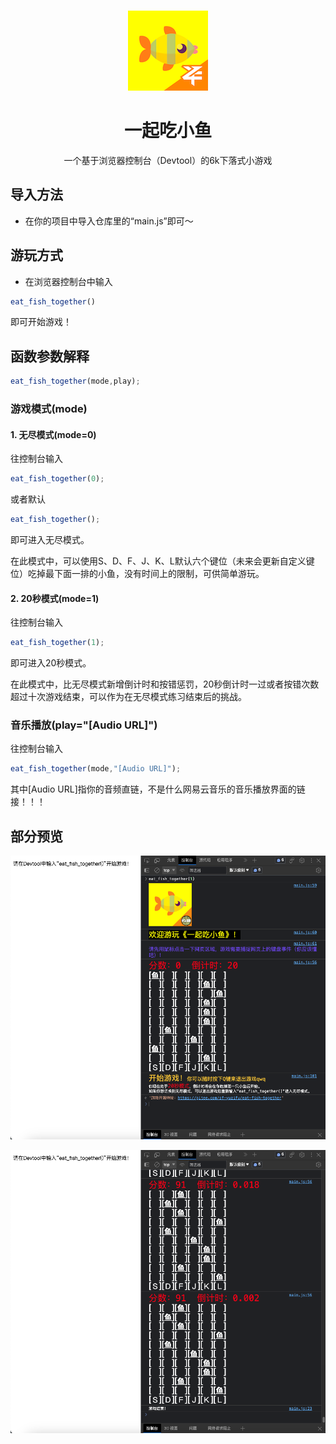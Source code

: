 <p align="center">
    <br>
    <img width="128" height="128" src="./img/logo.png" alt="一起吃小鱼"/>
</p>

<h1 align="center">
一起吃小鱼
</h1>

<div align="center">
一个基于浏览器控制台（Devtool）的6k下落式小游戏
</div>

## 导入方法
- 在你的项目中导入仓库里的“main.js”即可～

## 游玩方式
- 在浏览器控制台中输入
```javascript
eat_fish_together()
```
即可开始游戏！

## 函数参数解释

```javascript
eat_fish_together(mode,play);
```

### 游戏模式(mode)

#### 1. 无尽模式(mode=0)
往控制台输入
```javascript
eat_fish_together(0);
```
或者默认
```javascript
eat_fish_together();
```
即可进入无尽模式。

在此模式中，可以使用S、D、F、J、K、L默认六个键位（未来会更新自定义键位）吃掉最下面一排的小鱼，没有时间上的限制，可供简单游玩。

#### 2. 20秒模式(mode=1)
往控制台输入
```javascript
eat_fish_together(1);
```
即可进入20秒模式。

在此模式中，比无尽模式新增倒计时和按错惩罚，20秒倒计时一过或者按错次数超过十次游戏结束，可以作为在无尽模式练习结束后的挑战。

### 音乐播放(play="[Audio URL]")
往控制台输入

```javascript
eat_fish_together(mode,"[Audio URL]");
```
其中[Audio URL]指你的音频直链，不是什么网易云音乐的音乐播放界面的链接！！！

## 部分预览
![游戏开始界面](img/img1.png)

![游戏结束界面](img/img2.png)